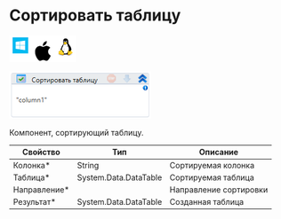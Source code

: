 # Сортировать таблицу

![](<../../../../.gitbook/assets/image (100) (1) (190).png>)

![](<../../../../.gitbook/assets/image (422).png>)

Компонент, сортирующий таблицу.

| Свойство      | Тип                   | Описание               |
| ------------- | --------------------- | ---------------------- |
| Колонка\*     | String                | Сортируемая колонка    |
| Таблица\*     | System.Data.DataTable | Сортируемая таблица    |
| Направление\* |                       | Направление сортировки |
| Результат\*   | System.Data.DataTable | Созданная таблица      |
